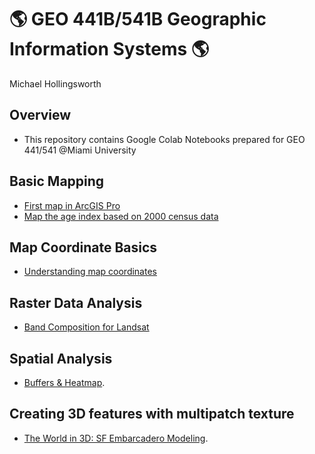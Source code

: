 # :earth_americas: GEO 441B/541B Geographic Information Systems :earth_americas:

Michael Hollingsworth

## Overview
- This repository contains Google Colab Notebooks prepared for GEO 441/541 @Miami University


## Basic Mapping

- [First map in ArcGIS Pro](https://github.com/MHolli44/gis-project-portfolio-geo441/blob/main/basic-mapping/first-arcgis-mapping.ipynb)
- [Map the age index based on 2000 census data](https://github.com/MHolli44/gis-project-portfolio-geo441/blob/main/basic-mapping/age-index-mapping.ipynb)

## Map Coordinate Basics

- [Understanding map coordinates](https://github.com/MHolli44/gis-project-portfolio-geo441/blob/main/map-coordinate-basics/understanding-coordinates.ipynb)

## Raster Data Analysis
- [Band Composition for Landsat](https://github.com/MHolli44/gis-project-portfolio-geo441/blob/main/raster-data-analysis/band-composition-for-landsat.ipynb)

## Spatial Analysis
- [Buffers & Heatmap](https://github.com/MHolli44/gis-project-portfolio-geo441/blob/main/spatial_analysis/Buffers%20%26%20Heatmaps).

## Creating 3D features with multipatch texture
- [The World in 3D: SF Embarcadero Modeling](https://github.com/MHolli44/gis-project-portfolio-geo441/blob/main/Creating%203D%20features%20with%20multipatch%20texture/The%20World%20in%203D%3A%20SF%20Embarcadero%20Modeling.ipynb).
